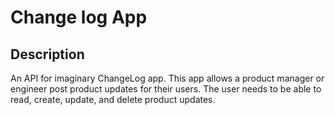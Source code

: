 # Change log App

## Description

An API for imaginary ChangeLog app. This app allows a product manager or engineer post product updates for their users. The user needs to be able to read, create, update, and delete product updates.
